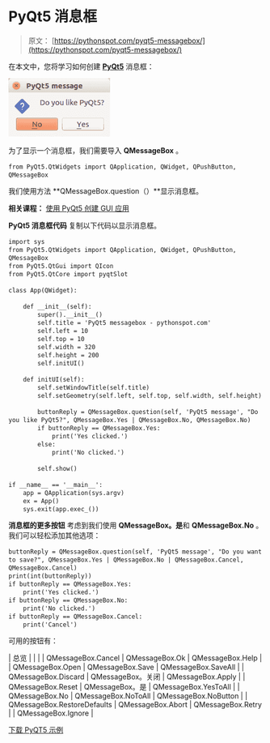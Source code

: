 # PyQt5 消息框

> 原文： [https://pythonspot.com/pyqt5-messagebox/](https://pythonspot.com/pyqt5-messagebox/)

在本文中，您将学习如何创建 [**PyQt5**](https://pythonspot.com/pyqt5/) 消息框：

![pyqt5-messagebox](img/cf4c779d69c693df5e8c1e309437d6ef.jpg)

为了显示一个消息框，我们需要导入 **QMessageBox** 。

```
from PyQt5.QtWidgets import QApplication, QWidget, QPushButton, QMessageBox

```

我们使用方法 **QMessageBox.question（）**显示消息框。

**相关课程：** [使用 PyQt5 创建 GUI 应用](https://gum.co/pysqtsamples)

**PyQt5 消息框代码** 复制以下代码以显示消息框。

```
import sys
from PyQt5.QtWidgets import QApplication, QWidget, QPushButton, QMessageBox
from PyQt5.QtGui import QIcon
from PyQt5.QtCore import pyqtSlot

class App(QWidget):

    def __init__(self):
        super().__init__()
        self.title = 'PyQt5 messagebox - pythonspot.com'
        self.left = 10
        self.top = 10
        self.width = 320
        self.height = 200
        self.initUI()

    def initUI(self):
        self.setWindowTitle(self.title)
        self.setGeometry(self.left, self.top, self.width, self.height)

        buttonReply = QMessageBox.question(self, 'PyQt5 message', "Do you like PyQt5?", QMessageBox.Yes | QMessageBox.No, QMessageBox.No)
        if buttonReply == QMessageBox.Yes:
            print('Yes clicked.')
        else:
            print('No clicked.')

        self.show()

if __name__ == '__main__':
    app = QApplication(sys.argv)
    ex = App()
    sys.exit(app.exec_())  

```

**消息框的更多按钮** 考虑到我们使用 **QMessageBox。是**和 **QMessageBox.No** 。 我们可以轻松添加其他选项：

```
buttonReply = QMessageBox.question(self, 'PyQt5 message', "Do you want to save?", QMessageBox.Yes | QMessageBox.No | QMessageBox.Cancel, QMessageBox.Cancel)
print(int(buttonReply))
if buttonReply == QMessageBox.Yes:
    print('Yes clicked.')
if buttonReply == QMessageBox.No:
    print('No clicked.')
if buttonReply == QMessageBox.Cancel:
    print('Cancel')

```

可用的按钮有：

| 总览 |  |  |
| QMessageBox.Cancel | QMessageBox.Ok | QMessageBox.Help |
| QMessageBox.Open | QMessageBox.Save | QMessageBox.SaveAll |
| QMessageBox.Discard | QMessageBox。关闭 | QMessageBox.Apply |
| QMessageBox.Reset | QMessageBox。是 | QMessageBox.YesToAll |
| QMessageBox.No | QMessageBox.NoToAll | QMessageBox.NoButton |
| QMessageBox.RestoreDefaults | QMessageBox.Abort | QMessageBox.Retry |
| QMessageBox.Ignore |

[下载 PyQT5 示例](https://pythonspot.com/download-pyqt5-examples/)